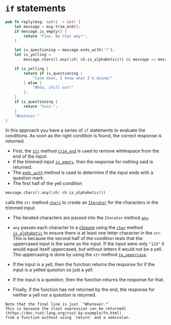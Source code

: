 # `if` statements

```rust
pub fn reply(msg: &str) -> &str {
    let message = msg.trim_end();
    if message.is_empty() {
        return "Fine. Be that way!";
    }

    let is_questioning = message.ends_with('?');
    let is_yelling =
        message.chars().any(|ch| ch.is_alphabetic()) && message == message.to_uppercase();

    if is_yelling {
        return if is_questioning {
            "Calm down, I know what I'm doing!"
        } else {
            "Whoa, chill out!"
        };
    }
    if is_questioning {
        return "Sure.";
    }
    "Whatever."
}
```

In this approach you have a series of `if` statements to evaluate the conditions.
As soon as the right condition is found, the correct response is returned.

- First, the [`str`][str] method [`trim_end`][trim-end] is used to remove whitespace from the end of the input.
- If the trimmed input [`is_empty`][is-empty], then the response for nothing said is returned.
- The [`ends_with`][ends-with] method is used to determine if the input ends with a question mark.
- The first half of the yell condition

```rust
message.chars().any(|ch| ch.is_alphabetic())
```

calls the `str` method [`chars`][chars] to create an [`Iterator`][iterator] for the characters in the trimmed input.
- The iterated characters are passed into the `Iterator` method [`any`][any].
- `any` passes each character to a [closure][closure] using the [`char`][char] method [`is_alphabetic`][is-alphabetic] to ensure there is at least one letter character in the `str`.
This is because the second half of the condition tests that the uppercased input is the same as the input.
If the input were only `"123"` it would equal itself uppercased, but without letters it would not be a yell.
The uppercasing is done by using the `str` method [`to_uppercase`][to-uppercase].

- If the input is a yell, then the function returns the response for if the input is a yelled question os just a yell.
- If the input is a question, then the function returns the response for that.
- Finally, if the function has not returned by the end, the response for neither a yell nor a question is returned.

~~~~exercism/note
Note that the final line is just `"Whatever."`
This is because the [last expression can be returned](https://doc.rust-lang.org/rust-by-example/fn.html)
from a function without using `return` and a semicolon.
~~~~

[str]: https://doc.rust-lang.org/std/primitive.str.html
[trim-end]: https://doc.rust-lang.org/std/primitive.str.html#method.trim_end
[is-empty]: https://doc.rust-lang.org/std/primitive.str.html#method.is_empty
[ends-with]: https://doc.rust-lang.org/std/primitive.str.html#method.ends_with
[chars]: https://doc.rust-lang.org/std/primitive.str.html#method.chars
[closure]: https://doc.rust-lang.org/rust-by-example/fn/closures.html
[iterator]: https://doc.rust-lang.org/std/iter/trait.Iterator.html
[any]: https://doc.rust-lang.org/std/iter/trait.Iterator.html#method.any
[char]: https://doc.rust-lang.org/std/primitive.char.html
[is-alphabetic]: https://doc.rust-lang.org/std/primitive.char.html#method.is_alphabetic
[to-uppercase]: https://doc.rust-lang.org/std/primitive.str.html#method.to_uppercase
